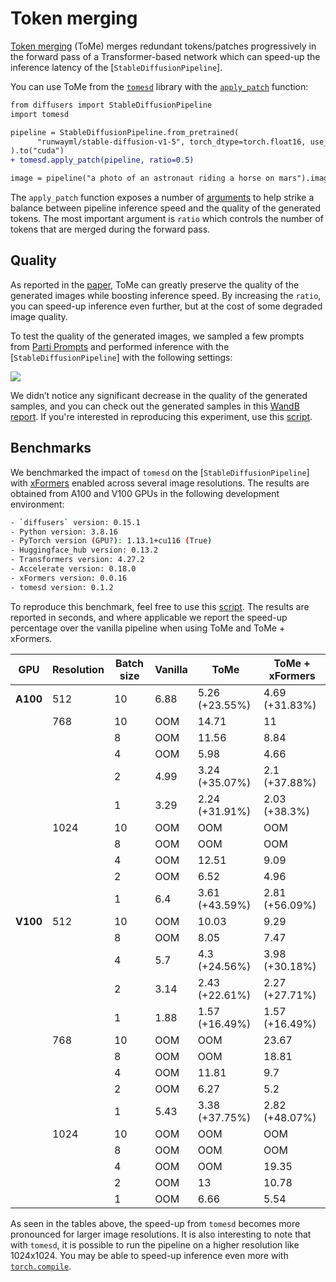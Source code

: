 <!--Copyright 2023 The HuggingFace Team. All rights reserved.

Licensed under the Apache License, Version 2.0 (the "License"); you may not use this file except in compliance with
the License. You may obtain a copy of the License at

http://www.apache.org/licenses/LICENSE-2.0

Unless required by applicable law or agreed to in writing, software distributed under the License is distributed on
an "AS IS" BASIS, WITHOUT WARRANTIES OR CONDITIONS OF ANY KIND, either express or implied. See the License for the
specific language governing permissions and limitations under the License.
-->

# Token merging

[Token merging](https://huggingface.co/papers/2303.17604) (ToMe) merges redundant tokens/patches progressively in the forward pass of a Transformer-based network which can speed-up the inference latency of the [`StableDiffusionPipeline`].

You can use ToMe from the [`tomesd`](https://github.com/dbolya/tomesd) library with the [`apply_patch`](https://github.com/dbolya/tomesd?tab=readme-ov-file#usage) function:

```diff
from diffusers import StableDiffusionPipeline
import tomesd

pipeline = StableDiffusionPipeline.from_pretrained(
      "runwayml/stable-diffusion-v1-5", torch_dtype=torch.float16, use_safetensors=True,
).to("cuda")
+ tomesd.apply_patch(pipeline, ratio=0.5)

image = pipeline("a photo of an astronaut riding a horse on mars").images[0]
```

The `apply_patch` function exposes a number of [arguments](https://github.com/dbolya/tomesd#usage) to help strike a balance between pipeline inference speed and the quality of the generated tokens. The most important argument is `ratio` which controls the number of tokens that are merged during the forward pass.

## Quality

As reported in the [paper](https://huggingface.co/papers/2303.17604), ToMe can greatly preserve the quality of the generated images while boosting inference speed. By increasing the `ratio`, you can speed-up inference even further, but at the cost of some degraded image quality.

To test the quality of the generated images, we sampled a few prompts from [Parti Prompts](https://parti.research.google/) and performed inference with the [`StableDiffusionPipeline`] with the following settings:

<div class="flex justify-center">
      <img src="https://huggingface.co/datasets/diffusers/docs-images/resolve/main/tome/tome_samples.png">
</div>

We didn’t notice any significant decrease in the quality of the generated samples, and you can check out the generated samples in this [WandB report](https://wandb.ai/sayakpaul/tomesd-results/runs/23j4bj3i?workspace=). If you're interested in reproducing this experiment, use this [script](https://gist.github.com/sayakpaul/8cac98d7f22399085a060992f411ecbd).

## Benchmarks

We benchmarked the impact of `tomesd` on the [`StableDiffusionPipeline`] with [xFormers](https://huggingface.co/docs/diffusers/optimization/xformers) enabled across several image resolutions. The results are obtained from A100 and V100 GPUs in the following development environment:

```bash
- `diffusers` version: 0.15.1
- Python version: 3.8.16
- PyTorch version (GPU?): 1.13.1+cu116 (True)
- Huggingface_hub version: 0.13.2
- Transformers version: 4.27.2
- Accelerate version: 0.18.0
- xFormers version: 0.0.16
- tomesd version: 0.1.2
```

To reproduce this benchmark, feel free to use this [script](https://gist.github.com/sayakpaul/27aec6bca7eb7b0e0aa4112205850335). The results are reported in seconds, and where applicable we report the speed-up percentage over the vanilla pipeline when using ToMe and ToMe + xFormers.

| **GPU**  | **Resolution** | **Batch size** | **Vanilla** | **ToMe**       | **ToMe + xFormers** |
|----------|----------------|----------------|-------------|----------------|---------------------|
| **A100** |            512 |             10 |        6.88 | 5.26 (+23.55%) |      4.69 (+31.83%) |
|          |            768 |             10 |         OOM |          14.71 |                  11 |
|          |                |              8 |         OOM |          11.56 |                8.84 |
|          |                |              4 |         OOM |           5.98 |                4.66 |
|          |                |              2 |        4.99 | 3.24 (+35.07%) |       2.1 (+37.88%) |
|          |                |              1 |        3.29 | 2.24 (+31.91%) |       2.03 (+38.3%) |
|          |           1024 |             10 |         OOM |            OOM |                 OOM |
|          |                |              8 |         OOM |            OOM |                 OOM |
|          |                |              4 |         OOM |          12.51 |                9.09 |
|          |                |              2 |         OOM |           6.52 |                4.96 |
|          |                |              1 |         6.4 | 3.61 (+43.59%) |      2.81 (+56.09%) |
| **V100** |            512 |             10 |         OOM |          10.03 |                9.29 |
|          |                |              8 |         OOM |           8.05 |                7.47 |
|          |                |              4 |         5.7 |  4.3 (+24.56%) |      3.98 (+30.18%) |
|          |                |              2 |        3.14 | 2.43 (+22.61%) |      2.27 (+27.71%) |
|          |                |              1 |        1.88 | 1.57 (+16.49%) |      1.57 (+16.49%) |
|          |            768 |             10 |         OOM |            OOM |               23.67 |
|          |                |              8 |         OOM |            OOM |               18.81 |
|          |                |              4 |         OOM |          11.81 |                 9.7 |
|          |                |              2 |         OOM |           6.27 |                 5.2 |
|          |                |              1 |        5.43 | 3.38 (+37.75%) |      2.82 (+48.07%) |
|          |           1024 |             10 |         OOM |            OOM |                 OOM |
|          |                |              8 |         OOM |            OOM |                 OOM |
|          |                |              4 |         OOM |            OOM |               19.35 |
|          |                |              2 |         OOM |             13 |               10.78 |
|          |                |              1 |         OOM |           6.66 |                5.54 |

As seen in the tables above, the speed-up from `tomesd` becomes more pronounced for larger image resolutions. It is also interesting to note that with `tomesd`, it is possible to run the pipeline on a higher resolution like 1024x1024. You may be able to speed-up inference even more with [`torch.compile`](torch2.0).
